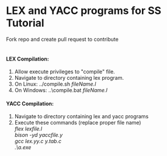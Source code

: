 # LEX and YACC programs for SS Tutorial
Fork repo and create pull request to contribute
</br></br>
#### LEX Compilation:
1. Allow execute privileges to "compile" file.
2. Navigate to directory containing lex program.
3. On Linux:  ../compile.sh  _fileName.l_
4. On Windows:  ..\compile.bat  _fileName.l_


#### YACC Compilation:
1. Navigate to directory containing lex and yacc programs<br>
2. Execute these commands (replace proper file name)<br>
    *flex lexfile.l*<br>
    *bison -yd yaccfile.y*<br>
    *gcc lex.yy.c y.tab.c*<br>
    *.\a.exe*